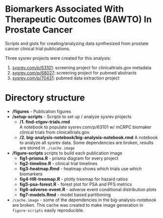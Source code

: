 # Biomarkers Associated With Therapeutic Outcomes (BAWTO) In Prostate Cancer
Scripts and gists for creating/analyzing data synthesized from prostate cancer clinical trial publications.

Three sysrev projects were created for this analysis:

  1. [sysrev.com/p/63101](https://sysrev.com/u/139/p/63101): screening project for clinicaltrials.gov metadata
  2. [sysrev.com/p/68027](https://sysrev.com/o/2/p/68027): screening project for pubmed abstracts 
  3. [sysrev.com/p/70431](https://sysrev.com/p/70431): pubmed data extraction project

# Directory structure

- **/figures** - Publication figures
- **/setup-scripts** - Scripts to set up / analyze sysrev projects
  -  **/1. find-ctgov-trials.rmd**  
  A notebook to populate sysrev.com/p/63101 w/ mCRPC biomaker clinical trials from clinicaltrials.gov.
  -  **/2. big-analysis-notebook/big-analysis-notebook.rmd**
  A notebook to analyze all sysrev data. Some dependencies are broken, results are stored in `./cache.image`
- **/figure-scripts** scripts to build each publication image
  - **fig1-prisma.R** - prisma diagram for every project
  - **fig2-timeline.R** -  clinical trial timelines
  - **fig3-heatmap.Rmd** - heatmap shows which trials use which biomarkers
  - **fig4-HR-treemap.R** - plotly treemap for hazard ratios
  - **fig5-psa-forest.R** - forest plot for PSA and PFS metrics
  - **fig6-adverse-event.R** - adverse event conditional distribution plots
  - **fig7-models.Rmd** - model based partitioning
- `/cache.image` - some of the dependencies in the big-analysis-notebook are broken. This cache was created to make image generation in `figure-scripts` easily reproducible.